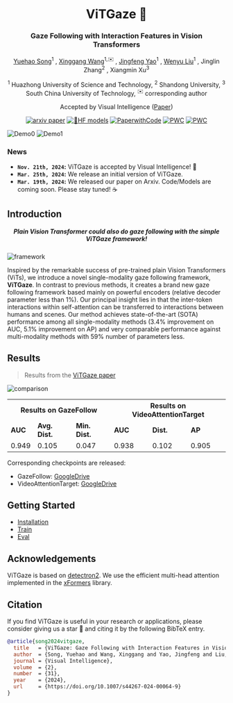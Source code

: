 <div align="center">
<h1>ViTGaze 👀</h1>
<h3>Gaze Following with Interaction Features in Vision Transformers</h3>

[Yuehao Song](https://scholar.google.com/citations?user=7sqkA-MAAAAJ)<sup>1</sup> , [Xinggang Wang](https://xwcv.github.io)<sup>1,✉️</sup> , [Jingfeng Yao](https://scholar.google.com/citations?user=4qc1qJ0AAAAJ)<sup>1</sup> , [Wenyu Liu](http://eic.hust.edu.cn/professor/liuwenyu/)<sup>1</sup> , Jinglin Zhang<sup>2</sup> , Xiangmin Xu<sup>3</sup>

<sup>1</sup> Huazhong University of Science and Technology, <sup>2</sup> Shandong University, <sup>3</sup> South China University of Technology, <sup>✉️</sup> corresponding author

Accepted by Visual Intelligence ([Paper](https://link.springer.com/article/10.1007/s44267-024-00064-9))

[![arxiv paper](https://img.shields.io/badge/arXiv-Preprint-red)](https://arxiv.org/abs/2403.12778) [![🤗HF models](https://img.shields.io/badge/HF%20🤗-Models-orange)](https://huggingface.co/yhsong/ViTGaze) [![PaperwithCode](https://img.shields.io/badge/Paperswithcode-blue)](https://huggingface.co/yhsong/ViTGaze)
[![PWC](https://img.shields.io/endpoint.svg?url=https://paperswithcode.com/badge/vitgaze-gaze-following-with-interaction/gaze-target-estimation-on-gazefollow)](https://paperswithcode.com/sota/gaze-target-estimation-on-gazefollow?p=vitgaze-gaze-following-with-interaction)
[![PWC](https://img.shields.io/endpoint.svg?url=https://paperswithcode.com/badge/vitgaze-gaze-following-with-interaction/gaze-target-estimation-on)](https://paperswithcode.com/sota/gaze-target-estimation-on?p=vitgaze-gaze-following-with-interaction)

</div>

![Demo0](assets/demo0.gif)
![Demo1](assets/demo1.gif)
### News
* **`Nov. 21th, 2024`:** ViTGaze is accepted by Visual Intelligence! 🎉
* **`Mar. 25th, 2024`:** We release an initial version of ViTGaze.
* **`Mar. 19th, 2024`:** We released our paper on Arxiv. Code/Models are coming soon. Please stay tuned! ☕️


## Introduction
<div align="center"><h5>Plain Vision Transformer could also do gaze following with the simple ViTGaze framework!</h5></div>

![framework](assets/pipeline.png "framework")

Inspired by the remarkable success of pre-trained plain Vision Transformers (ViTs), we introduce a novel single-modality gaze following framework, **ViTGaze**. In contrast to previous methods, it creates a brand new gaze following framework based mainly on powerful encoders (relative decoder parameter less than 1%). Our principal insight lies in that the inter-token interactions within self-attention can be transferred to interactions between humans and scenes. Our method achieves state-of-the-art (SOTA) performance among all single-modality methods (3.4% improvement on AUC, 5.1% improvement on AP) and very comparable performance against multi-modality methods with 59% number of parameters less.

## Results
> Results from the [ViTGaze paper](https://link.springer.com/article/10.1007/s44267-024-00064-9)

![comparison](assets/comparion.png "comparison")

<table align="center">
  <tr>
    <th colspan="3">Results on <a herf=http://gazefollow.csail.mit.edu/index.html>GazeFollow</a></th>
    <th colspan="3">Results on <a herf=https://github.com/ejcgt/attention-target-detection>VideoAttentionTarget</a></th>
  </tr>
  <tr>
    <td><b>AUC</b></td>
    <td><b>Avg. Dist.</b></td>
    <td><b>Min. Dist.</b></td>
    <td><b>AUC</b></td>
    <td><b>Dist.</b></td>
    <td><b>AP</b></td>
  </tr>
  <tr>
    <td>0.949</td>
    <td>0.105</td>
    <td>0.047</td>
    <td>0.938</td>
    <td>0.102</td>
    <td>0.905</td>
  </tr>
</table>

Corresponding checkpoints are released:
- GazeFollow: [GoogleDrive](https://drive.google.com/file/d/164c4woGCmUI8UrM7GEKQrV1FbA3vGwP4/view?usp=drive_link)
- VideoAttentionTarget: [GoogleDrive](https://drive.google.com/file/d/11_O4Jm5wsvQ8qfLLgTlrudqSNvvepsV0/view?usp=drive_link)
## Getting Started
- [Installation](docs/install.md)
- [Train](docs/train.md)
- [Eval](docs/eval.md)

## Acknowledgements
ViTGaze is based on [detectron2](https://github.com/facebookresearch/detectron2). We use the efficient multi-head attention implemented in the [xFormers](https://github.com/facebookresearch/xformers) library.

## Citation
If you find ViTGaze is useful in your research or applications, please consider giving us a star 🌟 and citing it by the following BibTeX entry.
```bibtex
@article{song2024vitgaze,
  title   = {ViTGaze: Gaze Following with Interaction Features in Vision Transformers},
  author  = {Song, Yuehao and Wang, Xinggang and Yao, Jingfeng and Liu, Wenyu and Zhang, Jinglin and Xu, Xiangmin},
  journal = {Visual Intelligence},
  volume  = {2},
  number  = {31},
  year    = {2024},
  url     = {https://doi.org/10.1007/s44267-024-00064-9}
}
```
